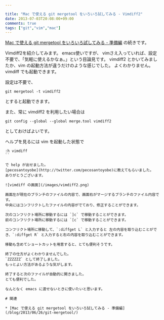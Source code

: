 ```yaml
---

title: "Mac で使える git mergetool をいろいろ試してみる - Vimdiff2"
date: 2013-07-03T20:08:00+09:00
comments: true
tags: ["git","vim","mac"]
---
```


[Mac で使える git mergetool をいろいろ試してみる - 準備編](/blog/2013/06/26/git-mergetool/) の続きです。

Vimdiff2を紹介してみます。
emacs使いですが、
vimさえ入っていれば、設定不要で、「気軽に使えるかなぁ。」という目論見です。
vimdiff2 とかいてみましたか、vim の起動方法が違うだけのような感じでした。
よくわかりません。
vimdiff でも起動できます。

設定は不要で、

```
git mergetool -t vimdiff2
```

とすると起動できます。

また、常に vimdiff2 を利用したい場合は

```
git config --global --global merge.tool vimdiff2
```

としておけばよいです。

ヘルプを見るには vim を起動した状態で

```
:h vimdiff
``

で help が出せました。
[pecosantoyobe](http://twitter.com/pecosantoyobe)に教えてもらいました。
ありがとうございます。

![vimdiff の画面](/images/vimdiff2.png)

画面左が現在のブランチのファイルの内容で、画面右がマージするブランチのファイル内容です。
中央にはコンフリクトしたファイルの内容がでており、修正することができます。

次のコンフリクト場所に移動するには `]c` で移動することができます。
前のコンフリクト場所に移動するには `[c` で移動することができます。

コンフリクト場所に移動して、`:diffget L` と入力すると 左の内容を取り込むことができ、`:diffget R` と入力すると右の内容を取り込むことができます。

移動も含めてショートカットを用意すると、とても便利そうです。

終了の仕方がよくわかりませんでした。
`ZZZZZZ` として終了しました。
もっとよい方法があるような気がします。

終了すると次のファイルが自動的に開きました。
とても便利でした。

なんとなく emacs に渡せないときに使いたいと思います。

# 関連

* [Mac で使える git mergetool をいろいろ試してみる - 準備編](/blog/2013/06/26/git-mergetool/)
